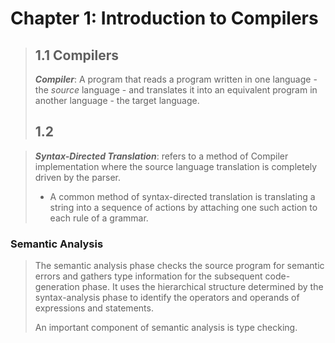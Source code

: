 # Chapter 1: Introduction to Compilers

> ## 1.1 Compilers
>
> **_Compiler_**: A program that reads a program written in one language - the _source_ language - and translates it into an equivalent program in another language - the target language.
>
> ## 1.2

> **_Syntax-Directed Translation_**: refers to a method of Compiler implementation where the source language translation is completely driven by the parser.
>
> - A common method of syntax-directed translation is translating a string into a sequence of actions by attaching one such action to each rule of a grammar.

### Semantic Analysis

> The semantic analysis phase checks the source program for semantic errors and gathers type information for the subsequent code-generation phase. It uses the hierarchical structure determined by the syntax-analysis phase to identify the operators and operands of expressions and statements.
>
> An important component of semantic analysis is type checking.
